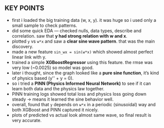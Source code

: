 ## KEY POINTS

* first i loaded the big training data (w, x, y). it was huge so i used only a small sample to check patterns.
* did some quick EDA — checked nulls, data types, describe and correlation. saw that **y had strong relation with w and x**.
* plotted `y` vs `w*x` and saw a **clear sine wave pattern**. that was the main discovery.
* made a new feature `sin_wx = sin(w*x)` which showed almost perfect linear link with y.
* trained a simple **XGBoostRegressor** using this feature. the rmse was very low (~0.0025) so model was good.
* later i thought, since the graph looked like a **pure sine function**, it’s kind of physics based (y'' + y = 0).
* so i tried a **PINN (Physics Informed Neural Network)** to see if it can learn both data and the physics law together.
* PINN training logs showed total loss and physics loss going down steady → means it learned the sine behavior well.
* overall, found that `y` depends on `w*x` in a periodic (sinusoidal) way and both XGBoost and PINN captured it nicely.
* plots of predicted vs actual look almost same wave, so final result is very accurate.

